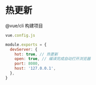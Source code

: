 # 热更新

@vue/cli 构建项目

```js
vue.config.js

module.exports = {
  devServer: {
    hot: true, // 热更新
    open: true, // 编译完成自动打开浏览器
    port: 8080,
    host: '127.0.0.1',
  },
}
```
